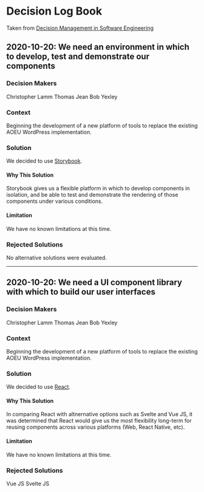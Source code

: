# Decision Log Book

Taken from [Decision Management in Software Engineering](https://medium.com/swlh/decision-management-in-software-engineering-ca60f9d40e02)

## 2020-10-20: We need an environment in which to develop, test and demonstrate our components

### Decision Makers

Christopher Lamm
Thomas Jean
Bob Yexley

### Context

Beginning the development of a new platform of tools to replace the existing
AOEU WordPress implementation.

### Solution

We decided to use [Storybook](https://storybook.js.org).

#### Why This Solution

Storybook gives us a flexible platform in which to develop components in
isolation, and be able to test and demonstrate the rendering of those
components under various conditions.

#### Limitation

We have no known limitations at this time.

### Rejected Solutions

No alternative solutions were evaluated.

----

## 2020-10-20: We need a UI component library with which to build our user interfaces

### Decision Makers

Christopher Lamm
Thomas Jean
Bob Yexley

### Context

Beginning the development of a new platform of tools to replace the existing
AOEU WordPress implementation.

### Solution

We decided to use [React](https://reactjs.org/).

#### Why This Solution

In comparing React with altnernative options such as Svelte and Vue JS, it was
determined that React would give us the most flexibility long-term for reusing
components across various platforms (Web, React Native, etc).

#### Limitation

We have no known limitations at this time.

### Rejected Solutions

Vue JS
Svelte JS
